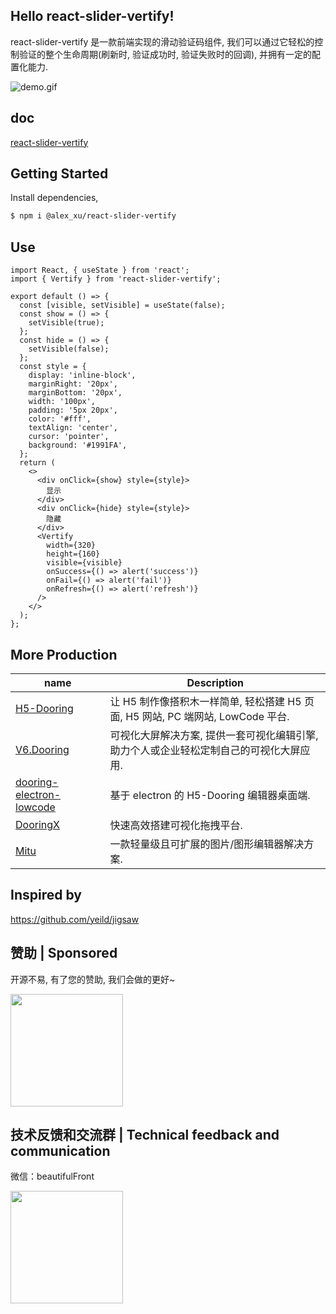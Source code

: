 ## Hello react-slider-vertify!

react-slider-vertify 是一款前端实现的滑动验证码组件, 我们可以通过它轻松的控制验证的整个生命周期(刷新时, 验证成功时, 验证失败时的回调), 并拥有一定的配置化能力.

![demo.gif](http://cdn.dooring.cn/dr/slider.gif)

## doc

[react-slider-vertify](http://h5.dooring.cn/slider-vertify/)

## Getting Started

Install dependencies,

```bash
$ npm i @alex_xu/react-slider-vertify
```

## Use

```tsx
import React, { useState } from 'react';
import { Vertify } from 'react-slider-vertify';

export default () => {
  const [visible, setVisible] = useState(false);
  const show = () => {
    setVisible(true);
  };
  const hide = () => {
    setVisible(false);
  };
  const style = {
    display: 'inline-block',
    marginRight: '20px',
    marginBottom: '20px',
    width: '100px',
    padding: '5px 20px',
    color: '#fff',
    textAlign: 'center',
    cursor: 'pointer',
    background: '#1991FA',
  };
  return (
    <>
      <div onClick={show} style={style}>
        显示
      </div>
      <div onClick={hide} style={style}>
        隐藏
      </div>
      <Vertify
        width={320}
        height={160}
        visible={visible}
        onSuccess={() => alert('success')}
        onFail={() => alert('fail')}
        onRefresh={() => alert('refresh')}
      />
    </>
  );
};
```

## More Production

| name                                                                              | Description                                                                             |
| --------------------------------------------------------------------------------- | --------------------------------------------------------------------------------------- |
| [H5-Dooring](https://github.com/MrXujiang/h5-Dooring)                             | 让 H5 制作像搭积木一样简单, 轻松搭建 H5 页面, H5 网站, PC 端网站, LowCode 平台.         |
| [V6.Dooring](https://github.com/MrXujiang/v6.dooring.public)                      | 可视化大屏解决方案, 提供一套可视化编辑引擎, 助力个人或企业轻松定制自己的可视化大屏应用. |
| [dooring-electron-lowcode](https://github.com/MrXujiang/dooring-electron-lowcode) | 基于 electron 的 H5-Dooring 编辑器桌面端.                                               |
| [DooringX](https://github.com/H5-Dooring/dooringx)                                | 快速高效搭建可视化拖拽平台.                                                             |
| [Mitu](https://github.com/H5-Dooring/mitu-editor)                                 | 一款轻量级且可扩展的图片/图形编辑器解决方案.                                            |

## Inspired by

https://github.com/yeild/jigsaw

## 赞助 | Sponsored

开源不易, 有了您的赞助, 我们会做的更好~

<img src="http://cdn.dooring.cn/dr/WechatIMG2.jpeg" width="180px" />

## 技术反馈和交流群 | Technical feedback and communication

微信：beautifulFront

<img src="http://cdn.dooring.cn/dr/qtqd_code.png" width="180px" />
